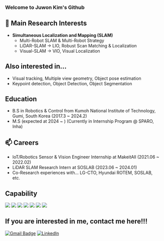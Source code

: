 ### Welcome to Juwon Kim's Github 

## 🔭 Main Research Interests
- **Simultaneous Localization and Mapping (SLAM)**
  - Multi-Robot SLAM & Multi-Robot Strategy
  - LiDAR-SLAM -> LIO, Robust Scan Matching & Localization
  - Visual-SLAM -> VIO, Visual Localization
## Also interested in...
  - Visual tracking, Multiple view geometry, Object pose estimation
  - Keypoint detection, Object Detection, Object Segmentation

## Education
  - B.S in Robotics & Control from Kumoh National Institute of Technology, Gumi, South Korea (2017.3 ~ 2024.2)
  - M.S (expected at 2024 ~ ) (Currently in Internship Program @ SPARO, Inha)  

## 📫 Careers
  - IoT/Robotics Sensor & Vision Engineer Internship at MakeitAll (2021.06 ~ 2022.02)
  - LiDAR SLAM Research Intern at SOSLAB (2023.06 ~ 2024.01)
  - Co-Research experiences with... LG-CTO, Hyundai ROTEM, SOSLAB, etc.

## Capability
<!--<p align="center">-->
<a href="https://www.ros.org/" target="_blank"><img src="https://img.shields.io/badge/ROS-navy?style=flat-square&logo=ROS&logoColor=white"/></a>
<a href="https://www.python.org/" target="_blank"><img src="https://img.shields.io/badge/Python-blueviolet?style=flat-square&logo=Python&logoColor=white"/></a>
<a href="https://www.cplusplus.org/" target="_blank"><img src="https://img.shields.io/badge/C++-blue?style=flat-square&logo=Cplusplus&logoColor=white"/></a>
<img src="https://img.shields.io/badge/C-A8B9CC?style=flat-square&logo=C&logoColor=white"/></a>
<a href="https://www.tensorflow.org/" target="_blank"><img src="https://img.shields.io/badge/Tensorflow-orange?style=flat-square&logo=Tensorflow&logoColor=white"/></a>
<a href="https://pytorch.org/" target="_blank"><img src="https://img.shields.io/badge/PyTorch-EE4C2C?style=flat-square&logo=PyTorch&logoColor=white"/></a>
<a href="https://www.mathworks.com" target="_blank"><img src="https://img.shields.io/badge/MatLab-red?style=flat-square&logo=MatLab&logoColor=white"/></a>



## If you are interested in me, contact me here!!!
[![Gmail Badge](https://img.shields.io/badge/Gmail-d14836?style=flat-square&logo=Gmail&logoColor=white&link=mailto:tyoung960302@gmail.com)](mailto:lambertkim317@gmail.com)
[![LinkedIn](https://img.shields.io/badge/-LinkedIn-0077b5?style=round-square&logo=linkedin&logoColor=white&link=https://www.linkedin.com/in/tae-young-kim-595692139/)](https://www.linkedin.com/in/jsonkim117/)
 
<!--
**U-AMC/U-AMC** is a ✨ _special_ ✨ repository because its `README.md` (this file) appears on your GitHub profile.

Here are some ideas to get you started:

- 🔭 I’m currently working on ...
- 🌱 I’m currently learning ...
- 👯 I’m looking to collaborate on ...
- 🤔 I’m looking for help with ...
- 💬 Ask me about ...
- 📫 How to reach me: ...
- 😄 Pronouns: ...
- ⚡ Fun fact: ...
-->
